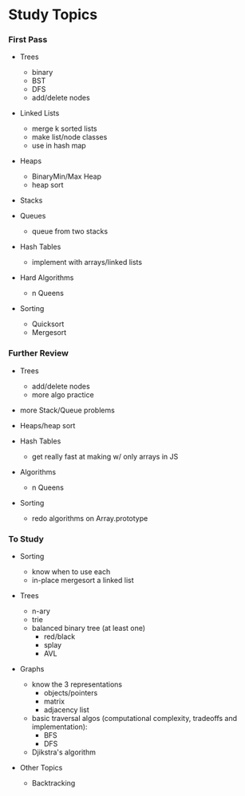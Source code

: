 # Study Topics

### First Pass
- Trees
  + binary
  + BST
  + DFS
  + add/delete nodes

- Linked Lists
  + merge k sorted lists
  + make list/node classes
  + use in hash map

- Heaps
  + BinaryMin/Max Heap
  + heap sort

- Stacks

- Queues
  + queue from two stacks

- Hash Tables
  + implement with arrays/linked lists

- Hard Algorithms
  + n Queens

- Sorting
  + Quicksort
  + Mergesort

### Further Review
- Trees
  + add/delete nodes
  + more algo practice

- more Stack/Queue problems

- Heaps/heap sort

- Hash Tables
  + get really fast at making w/ only arrays in JS

- Algorithms
  + n Queens

- Sorting
  + redo algorithms on Array.prototype


### To Study
- Sorting
  + know when to use each
  + in-place mergesort a linked list

- Trees
  + n-ary
  + trie
  + balanced binary tree (at least one)
    - red/black
    - splay
    - AVL

- Graphs
  + know the 3 representations
    - objects/pointers
    - matrix
    - adjacency list
  + basic traversal algos (computational complexity, tradeoffs and implementation):
    - BFS
    - DFS
  + Djikstra's algorithm

- Other Topics
  + Backtracking